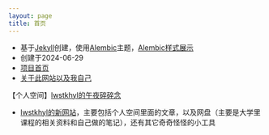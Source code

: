 ```yaml
---
layout: page
title: 首页
---
```


- 基于<a href="(https://jekyllrb.com/" target="_blank">Jekyll</a>创建，使用<a href="https://github.com/daviddarnes/alembic" target="_blank">Alembic</a>主题，<a href="https://lwstkhyl.github.io/elements/" target="_blank">Alembic样式展示</a>
- 创建于2024-06-29
- <a href="https://github.com/lwstkhyl/lwstkhyl.github.io" target="_blank">项目首页</a>
- <a href="https://lwstkhyl.github.io/talk_at_night/2023/06/15/talk-1/" target="_blank">关于此网站以及我自己</a>

【个人空间】<a href="https://lwstkhyl.github.io/talk_at_night/" target="_blank">lwstkhyl的午夜碎碎念</a>
- <a href="https://lwstkhyl.me/" target="_blank">lwstkhyl的新网站</a>，主要包括个人空间里面的文章，以及网盘（主要是大学里课程的相关资料和自己做的笔记），还有其它奇奇怪怪的小工具
